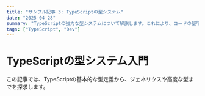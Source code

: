 ```yaml
---
title: "サンプル記事 3: TypeScriptの型システム"
date: "2025-04-28"
summary: "TypeScriptの強力な型システムについて解説します。これにより、コードの堅牢性が向上します。"
tags: ["TypeScript", "Dev"]
---
```


# TypeScriptの型システム入門

この記事では、TypeScriptの基本的な型定義から、ジェネリクスや高度な型までを探求します。 